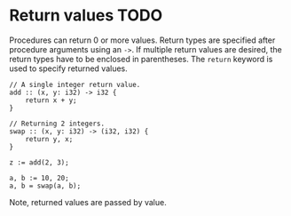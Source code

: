 # Return values TODO

Procedures can return 0 or more values. Return types are specified after procedure arguments using an `->`. If multiple return values are desired, the return types have to be enclosed in parentheses. The `return` keyword is used to specify returned values.
```onyx
// A single integer return value.
add :: (x, y: i32) -> i32 {
    return x + y;
}

// Returning 2 integers.
swap :: (x, y: i32) -> (i32, i32) {
    return y, x;
}

z := add(2, 3);

a, b := 10, 20;
a, b = swap(a, b);
```

Note, returned values are passed by value. 